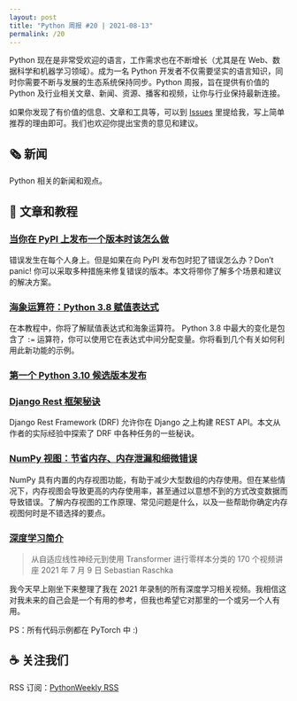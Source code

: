 ```yaml
---
layout: post
title: "Python 周报 #20 | 2021-08-13"
permalink: /20
---
```


Python 现在是非常受欢迎的语言，工作需求也在不断增长（尤其是在 Web、数据科学和机器学习领域）。成为一名 Python 开发者不仅需要坚实的语言知识，同时你需要不断与发展的生态系统保持同步。Python 周报，旨在提供有价值的 Python 及行业相关文章、新闻、资源、播客和视频，让你与行业保持最新连接。

如果你发现了有价值的信息、文章和工具等，可以到 [Issues](https://github.com/qiwihui/PythonWeekly/issues) 里提给我，写上简单推荐的理由即可。我们也欢迎你提出宝贵的意见和建议。

## :newspaper_roll: 新闻

Python 相关的新闻和观点。

## :pencil: 文章和教程

### [当你在 PyPI 上发布一个版本时该怎么做](https://snarky.ca/what-to-do-when-you-botch-a-release-on-pypi/)

错误发生在每个人身上。但是如果在向 PyPI 发布包时犯了错误怎么办？Don’t panic! 你可以采取多种措施来修复错误的版本。本文将带你了解多个场景和建议的解决方案。

### [海象运算符：Python 3.8 赋值表达式](https://realpython.com/python-walrus-operator/)

在本教程中，你将了解赋值表达式和海象运算符。 Python 3.8 中最大的变化是包含了 `:=` 运算符，你可以使用它在表达式中间分配变量。你将看到几个有关如何利用此新功能的示例。

### [第一个 Python 3.10 候选版本发布](https://www.python.org/downloads/release/python-3100rc1/)

### [Django Rest 框架秘诀](https://tinystruggles.com/posts/drf_recipes/)

Django Rest Framework (DRF) 允许你在 Django 之上构建 REST API。本文从作者的实际经验中探索了 DRF 中各种任务的一些秘诀。

### [NumPy 视图：节省内存、内存泄漏和细微错误](https://pythonspeed.com/articles/numpy-memory-views/)

NumPy 具有内置的内存视图功能，有助于减少大型数组的内存使用。但在某些情况下，内存视图会导致更高的内存使用率，甚至通过以意想不到的方式改变数据而导致错误。了解内存视图的工作原理、常见问题是什么，以及一些帮助你确定内存视图何时是不错选择的要点。

### [深度学习简介](https://sebastianraschka.com/blog/2021/dl-course.html)

> 从自适应线性神经元到使用 Transformer 进行零样本分类的 170 个视频讲座
> 2021 年 7 月 9 日
> Sebastian Raschka

我今天早上刚坐下来整理了我在 2021 年录制的所有深度学习相关视频。我相信这对我未来的自己会是一个有用的参考，但我也希望它对那里的一个或另一个人有用。

PS：所有代码示例都在 PyTorch 中 :)

<!-- ## :office: 项目，软件包和代码

开源的项目，软件包和代码，以及开发过程中用常用的工具等。

## :books: 书籍

不错的书的推荐。

## :tv: 音视频

不错的音频和视频推荐，包含播客等。 -->

## :coffee: 关注我们

RSS 订阅：[PythonWeekly RSS](https://pyweekly.qiwihui.com/feed.xml)
